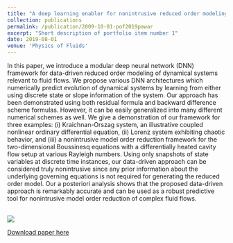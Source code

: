 ```yaml
---
title: "A deep learning enabler for nonintrusive reduced order modeling of fluid flows"
collection: publications
permalink: /publication/2009-10-01-pof2019pawar
excerpt: "Short description of portfolio item number 1"
date: 2019-08-01
venue: 'Physics of Fluids'
---
```

In this paper, we introduce a modular deep neural network (DNN) framework for data-driven reduced order modeling of dynamical systems relevant to fluid flows. We propose various DNN architectures which numerically predict evolution of dynamical systems by learning from either using discrete state or slope information of the system. Our approach has been demonstrated using both residual formula and backward difference scheme formulas. However, it can be easily generalized into many different numerical schemes as well. We give a demonstration of our framework for three examples: (i) Kraichnan-Orszag system, an illustrative coupled nonlinear ordinary differential equation, (ii) Lorenz system exhibiting chaotic behavior, and (iii) a nonintrusive model order reduction framework for the two-dimensional Boussinesq equations with a differentially heated cavity flow setup at various Rayleigh numbers. Using only snapshots of state variables at discrete time instances, our data-driven approach can be considered truly nonintrusive since any prior information about the underlying governing equations is not required for generating the reduced order model. Our a posteriori analysis shows that the proposed data-driven approach is remarkably accurate and can be used as a robust predictive tool for nonintrusive model order reduction of complex fluid flows.

<br/><img src='/images/500x300.png'>


[Download paper here](http://academicpages.github.io/files/pof2019pawar.pdf)



